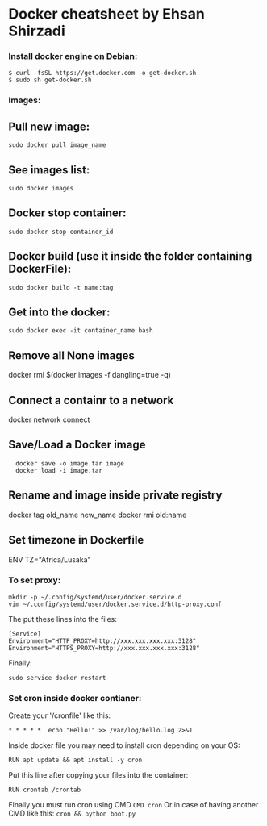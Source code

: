 # Docker cheatsheet by Ehsan Shirzadi

### Install docker engine on Debian:
```
$ curl -fsSL https://get.docker.com -o get-docker.sh
$ sudo sh get-docker.sh
```

### Images:
## Pull new image:
```
sudo docker pull image_name
```

## See images list:
```
sudo docker images
```

## Docker stop container:
```
sudo docker stop container_id
```

## Docker build (use it inside the folder containing DockerFile):
```
sudo docker build -t name:tag
```

## Get into the docker:
```
sudo docker exec -it container_name bash
```
## Remove all None images
docker rmi $(docker images -f dangling=true -q)

## Connect a containr to a network
docker network connect <network> <container>

## Save/Load a Docker image
```
  docker save -o image.tar image
  docker load -i image.tar
```
## Rename and image inside private registry
docker tag old_name new_name
docker rmi old:name

## Set timezone in Dockerfile
ENV TZ="Africa/Lusaka"

### To set proxy:
```
mkdir -p ~/.config/systemd/user/docker.service.d
vim ~/.config/systemd/user/docker.service.d/http-proxy.conf
```
The put these lines into the files:
```
[Service]
Environment="HTTP_PROXY=http://xxx.xxx.xxx.xxx:3128"
Environment="HTTPS_PROXY=http://xxx.xxx.xxx.xxx:3128"
```
Finally:
```
sudo service docker restart
```
### Set cron inside docker contianer:
Create your '/cronfile' like this:
```
* * * * *  echo "Hello!" >> /var/log/hello.log 2>&1
```
Inside docker file you may need to install cron depending on your OS:
```
RUN apt update && apt install -y cron
```
Put this line after copying your files into the container:
```
RUN crontab /crontab
```
Finally you must run  cron using CMD `CMD cron` Or in case of having another CMD like this: `cron && python boot.py`
```
